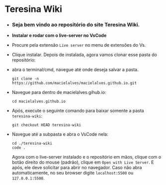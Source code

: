 # Teresina Wiki

- ### Seja bem vindo ao repositório do site Teresina Wiki.

- **Instalar e rodar com o live-server no VsCode**

- Procure pela extensão `Live server` no menu de extensões do Vs.
- Clique instalar. Depois de instalada, agora vamos clonar esse pasta do repositório:
- abra o terminal/cmd, navegue até onde deseja salvar a pasta.
  ```shell
  git clone -n https://github.com/macielalves/macielalves.github.io.git
  ```
- Navegue para dentro de macielalves.gihub.io:
  ```shell
  cd macielalves.github.io
  ```
- Após, execute o seguinte comando para baixar somente a pasta `teresina-wiki`:

  ```shell
  git checkout HEAD teresina-wiki
  ```

- Navegue até a subpasta e abra o VsCode nela:
  ```shell
  cd ./teresina-wiki
  code .
  ```
  Agora com o live-server instalado e o repositório em mãos, clique com o botão direito do mouse (padrão), clique em `Open with Live Server`. E após, ele deve solicitar para abrir no navegador. Caso não abra automaticamente, no seu browser digite `localhost:5500` ou `127.0.0.1:5500`.
